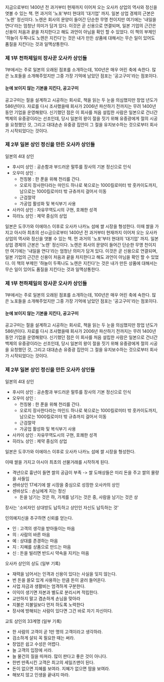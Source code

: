 지금으로부터 1400년 전 과거부터 현재까지 이어져 오는 오사카 상업의 역사와 정신을 엿볼 수 있는 책.
먼 과거의 '노포'부터 현대의 '대기업' 까지. 일본 상업 경제의 근본은 '노렌' 정신이다.
노렌은 회사의 문양이 들어간 단순한 무명 천이지만 여기에는 '내일을 연다'라는 엄청난 의미가 담겨 있다. 이것은 곧 신용으로 연결되며, 일본 기업의 근간은 신용이 처음과 끝을 차지한다고 해도 과언이 아님을 확인 할 수 있었다.
이 책의 부제인 '하늘이 두쪽나도 노렌은 지킨다'는 것은 내가 만든 상품에 대해서는 무슨 일이 있어도 품질을 지킨다는 것과 일맥상통한다.

### 제 1부 천하제일의 장사꾼 오사카 상인들

1부에서는 주로 일본의 오래된 점포를 소개하는데, 100년은 매우 어린 축에 속한다.
많은 노포들을 소개해주었지만 그중 가장 기억에 남았던 점포는 '공고구미'라는 점포이다.

#### 눈에 보이지 않는 기본을 지킨다, 공고구미

공고구미는 절을 설계하고 시공하는 회사로, 책을 읽는 두 눈을 의심했지만 창업 년도가 586년이다. 자료를 다시 조사했을때 회사가 2006년 파산하기 전까지는 무려 1400년동안 기업을 운영해왔다.
신기했던 점은 이 회사를 처음 설립한 사람은 일본으로 건너간 백제의 유중광이라는 선조인데, 당시 일본의 왕이 절을 짓기 위해 유중광에게 절의 시공을 요청했던 것, 그리고 대대손손 유중광 집안이 그 절을 유지보수하는 것으로부터 회사가 시작되었다는 것이다.


### 제 2부 일본 상인 정신을 만든 오사카 상인들

일본의 4대 상인
 - 후시미 상인 : 공손함과 부드러운 말투를 장사의 기본 정신으로 인식
 - 오우미 상인 :
   - 천칭봉 : 한 푼을 위해 천리를 간다.
   - 오로지 장사한다라는 마인드 하나로 북으로는 1000킬로미터 밖 훗카이도까지, 남으로는 1000킬로미터 밖 규츄까지 걸어서 이동
   - 근검절약
   - 가공업 활성화 및 복식부기 사용
 - 사카이 상인 : 자유무역도시의 구현, 호쾌한 성격
 - 히라노 상인 : 제약 중심의 상업

일본은 도쿠가와 이에야스 이후로 오사카 나카노 섬에 쌀 시장을 형성한다.
이때 쌀을 가지고 아시아 최초의 선ㅁ금으로부터 1400년 전 과거부터 현재까지 이어져 오는 오사카 상업의 역사와 정신을 엿볼 수 있는 책.
먼 과거의 '노포'부터 현대의 '대기업' 까지. 일본 상업 경제의 근본은 '노렌' 정신이다.
노렌은 회사의 문양이 들어간 단순한 무명 천이지만 여기에는 '내일을 연다'라는 엄청난 의미가 담겨 있다. 이것은 곧 신용으로 연결되며, 일본 기업의 근간은 신용이 처음과 끝을 차지한다고 해도 과언이 아님을 확인 할 수 있었다.
이 책의 부제인 '하늘이 두쪽나도 노렌은 지킨다'는 것은 내가 만든 상품에 대해서는 무슨 일이 있어도 품질을 지킨다는 것과 일맥상통한다.

### 제 1부 천하제일의 장사꾼 오사카 상인들

1부에서는 주로 일본의 오래된 점포를 소개하는데, 100년은 매우 어린 축에 속한다.
많은 노포들을 소개해주었지만 그중 가장 기억에 남았던 점포는 '공고구미'라는 점포이다.

#### 눈에 보이지 않는 기본을 지킨다, 공고구미

공고구미는 절을 설계하고 시공하는 회사로, 책을 읽는 두 눈을 의심했지만 창업 년도가 586년이다. 자료를 다시 조사했을때 회사가 2006년 파산하기 전까지는 무려 1400년동안 기업을 운영해왔다.
신기했던 점은 이 회사를 처음 설립한 사람은 일본으로 건너간 백제의 유중광이라는 선조인데, 당시 일본의 왕이 절을 짓기 위해 유중광에게 절의 시공을 요청했던 것, 그리고 대대손손 유중광 집안이 그 절을 유지보수하는 것으로부터 회사가 시작되었다는 것이다.


### 제 2부 일본 상인 정신을 만든 오사카 상인들

일본의 4대 상인
 - 후시미 상인 : 공손함과 부드러운 말투를 장사의 기본 정신으로 인식
 - 오우미 상인 :
   - 천칭봉 : 한 푼을 위해 천리를 간다.
   - 오로지 장사한다라는 마인드 하나로 북으로는 1000킬로미터 밖 훗카이도까지, 남으로는 1000킬로미터 밖 규츄까지 걸어서 이동
   - 근검절약
   - 가공업 활성화 및 복식부기 사용
 - 사카이 상인 : 자유무역도시의 구현, 호쾌한 성격
 - 히라노 상인 : 제약 중심의 상업

일본은 도쿠가와 이에야스 이후로 오사카 나카노 섬에 쌀 시장을 형성한다.

이때 쌀을 가지고 아시아 최초의 선물거래를 시작하게 된다.
 - 격년으로 흉년이 들면 쌀의 공급이 부족 -> 쌀 도매상들은 미리 돈을 주고 쌀의 물량을 사들임
 - 센바상인 17세기에 쌀 시장을 중심으로 성장한 오사카의 상인
 - 센바상도 : 손님에게 지는 정신
   - 돈을 남기는 것은 하, 가게를 남기는 것은 중, 사람을 남기는 것은 상

장사는 '소비자인 상대방도 납득하고 상인인 자신도 납득하는 것'

인의예지신을 추구하면 신뢰를 얻는다.
 - 인 : 고객의 생각을 받아들이는 마음
 - 의 : 사람의 바른 마음
 - 예 : 상대를 존경하는 마음
 - 지 : 지혜를 상품으로 만드는 마음
 - 신 : 돈을 빌리면 반드시 약속을 지키는 마음

오사카 상인의 상도 (일부 기록)
- 재력을 넘어서는 인격과 신용이 있다는 사실을 잊지 않는다.
- 번 돈을 쓸모 있게 사용하는 만큼 돈이 굴러 들어온다.
- 사업 자금과 생활비는 엄격하게 구분한다.
- 이익이 생기면 자본과 별도로 분리시켜 적립한다.
- 교만하지 말고 겸손하게 손님을 맞아라
- 지불은 지불일보다 먼저 하도록 노력한다
- 장사에 방해되는 사람이 있다면 그건 바로 자기 자신이다.

교토 상인의 33계명 (일부 기록)
- 한 사람의 고객이 곧 1만 명의 고객이라고 생각하라.
- 검소하게 살되 꼭 필요한 때는 써라.
- 창업은 쉽고 수성은 어렵다.
- 늘 고객의 입장에 서라.
- 늘 물건의 질을 따져라. 많이 판다고 좋은 것이 아니다.
- 한번 만족시킨 고객은 최고의 세일즈맨이 된다.
- 돈이 없으면 지혜를 보여라. 지혜가 없으면 땀을 보여라.
- 해보지 않고 인생을 끝내지 마라. 

